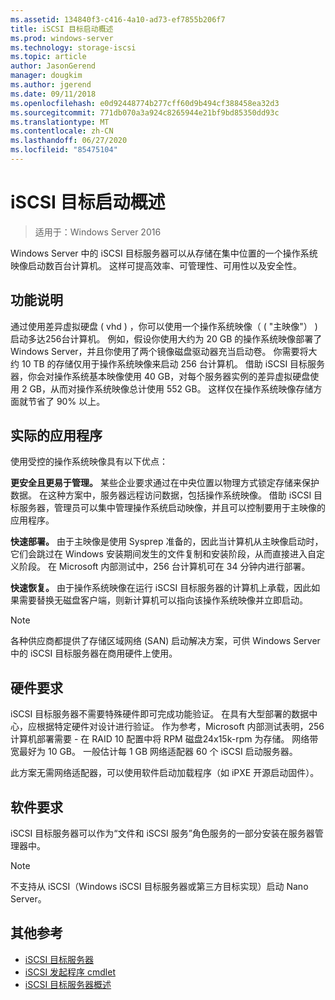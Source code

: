 ```yaml
---
ms.assetid: 134840f3-c416-4a10-ad73-ef7855b206f7
title: iSCSI 目标启动概述
ms.prod: windows-server
ms.technology: storage-iscsi
ms.topic: article
author: JasonGerend
manager: dougkim
ms.author: jgerend
ms.date: 09/11/2018
ms.openlocfilehash: e0d92448774b277cff60d9b494cf388458ea32d3
ms.sourcegitcommit: 771db070a3a924c8265944e21bf9bd85350dd93c
ms.translationtype: MT
ms.contentlocale: zh-CN
ms.lasthandoff: 06/27/2020
ms.locfileid: "85475104"
---
```

# <a name="iscsi-target-boot-overview"></a>iSCSI 目标启动概述

> 适用于：Windows Server 2016

Windows Server 中的 iSCSI 目标服务器可以从存储在集中位置的一个操作系统映像启动数百台计算机。 这样可提高效率、可管理性、可用性以及安全性。

## <a name="feature-description"></a><a name="BKMK_OVER"></a>功能说明
通过使用差异虚拟硬盘 \( vhd \) ，你可以使用一个操作系统映像（ \( "主映像"） \) 启动多达256台计算机。 例如，假设你使用大约为 20 GB 的操作系统映像部署了 Windows Server，并且你使用了两个镜像磁盘驱动器充当启动卷。 你需要将大约 10 TB 的存储仅用于操作系统映像来启动 256 台计算机。 借助 iSCSI 目标服务器，你会对操作系统基本映像使用 40 GB，对每个服务器实例的差异虚拟硬盘使用 2 GB，从而对操作系统映像总计使用 552 GB。 这样仅在操作系统映像存储方面就节省了 90% 以上。

## <a name="practical-applications"></a><a name="BKMK_APP"></a>实际的应用程序
使用受控的操作系统映像具有以下优点：

**更安全且更易于管理。** 某些企业要求通过在中央位置以物理方式锁定存储来保护数据。 在这种方案中，服务器远程访问数据，包括操作系统映像。 借助 iSCSI 目标服务器，管理员可以集中管理操作系统启动映像，并且可以控制要用于主映像的应用程序。

**快速部署。** 由于主映像是使用 Sysprep 准备的，因此当计算机从主映像启动时，它们会跳过在 Windows 安装期间发生的文件复制和安装阶段，从而直接进入自定义阶段。 在 Microsoft 内部测试中，256 台计算机可在 34 分钟内进行部署。

**快速恢复。** 由于操作系统映像在运行 iSCSI 目标服务器的计算机上承载，因此如果需要替换无磁盘客户端，则新计算机可以指向该操作系统映像并立即启动。

> [!NOTE]
> 各种供应商都提供了存储区域网络 \(SAN\) 启动解决方案，可供 Windows Server 中的 iSCSI 目标服务器在商用硬件上使用。

## <a name="hardware-requirements"></a><a name="BKMK_HARD"></a>硬件要求
iSCSI 目标服务器不需要特殊硬件即可完成功能验证。 在具有大型部署的数据中心，应根据特定硬件对设计进行验证。 作为参考，Microsoft 内部测试表明，256计算机部署需要 \- 在 RAID 10 配置中将 RPM 磁盘24x15k-rpm 为存储。 网络带宽最好为 10 GB。 一般估计每 1 GB 网络适配器 60 个 iSCSI 启动服务器。

此方案无需网络适配器，可以使用软件启动加载程序（如 iPXE 开源启动固件）。

## <a name="software-requirements"></a><a name="BKMK_SOFT"></a>软件要求
iSCSI 目标服务器可以作为“文件和 iSCSI 服务”角色服务的一部分安装在服务器管理器中。

> [!NOTE]
> 不支持从 iSCSI（Windows iSCSI 目标服务器或第三方目标实现）启动 Nano Server。

## <a name="additional-references"></a>其他参考
* [iSCSI 目标服务器](https://technet.microsoft.com/library/hh848272(v=ws.11).aspx)
* [iSCSI 发起程序 cmdlet](https://technet.microsoft.com/library/hh826099(v=wps.640).aspx)
* [iSCSI 目标服务器概述](https://technet.microsoft.com/library/jj612803(v=wps.630).aspx)